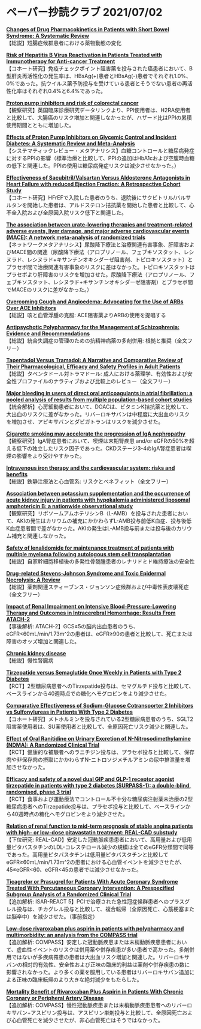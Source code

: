 # ペーパー抄読クラブ 2021/07/02

[**Changes of Drug Pharmacokinetics in Patients with Short Bowel Syndrome: A Systematic Review**](https://pubmed.ncbi.nlm.nih.gov/34196913/)  
【総説】短腸症候群患者における薬物動態の変化

[**Risk of Hepatitis B Virus Reactivation in Patients Treated with Immunotherapy for Anti-cancer Treatment**](https://pubmed.ncbi.nlm.nih.gov/34182151/)  
【コホート研究】免疫チェックポイント阻害薬を投与された癌患者において、B型肝炎再活性化の発生率は、HBsAg(+)患者とHBsAg(-)患者でそれぞれ1.0%、0%であった。抗ウイルス薬予防投与を受けている患者とそうでない患者の再活性化率はそれぞれ0.4%と6.4%であった。

[**Proton pump inhibitors and risk of colorectal cancer**](https://pubmed.ncbi.nlm.nih.gov/34210775/)  
【観察研究】英国臨床診療研究データリンクより、PPI使用者は、H2RA使用者と比較して、大腸癌のリスク増加と関連しなかったが、ハザード比はPPIの累積使用期間とともに増加した。

[**Effects of Proton Pump Inhibitors on Glycemic Control and Incident Diabetes: A Systematic Review and Meta-Analysis**](https://pubmed.ncbi.nlm.nih.gov/34170301/)  
【システマティックレビュー・メタアナリシス】血糖コントロールと糖尿病発症に対するPPIの影響（標準治療と比較して、PPIの追加はHbA1cおよび空腹時血糖の低下と関連した。PPIの使用は糖尿病発症リスクは減少させなかった。）

[**Effectiveness of Sacubitril/Valsartan Versus Aldosterone Antagonists in Heart Failure with reduced Ejection Fraction: A Retrospective Cohort Study**](https://pubmed.ncbi.nlm.nih.gov/34170559/)  
【コホート研究】HFrEFで入院した患者のうち、退院後にサクビトリル/バルサルタンを開始した患者は、アルドステロン拮抗薬を開始した患者と比較して、心不全入院および全原因入院リスク低下と関連した。

[**The association between urate-lowering therapies and treatment-related adverse events, liver damage, and major adverse cardiovascular events (MACE): A network meta-analysis of randomized trials**](https://pubmed.ncbi.nlm.nih.gov/34170566/)  
【ネットワークメタアナリシス】尿酸降下療法と治療関連有害事象、肝障害およびMACE間の関連（尿酸降下療法（アロプリノール、フェブキソスタット、レシヌラド、レシヌラド+キサンチンオキシダーゼ阻害剤、トピロキソスタット）とプラセボ間で治療関連有害事象のリスクに差はなかった。トピロキソスタットはプラセボより肝障害のリスクを増加させた。尿酸降下療法（アロプリノール、フェブキソスタット、レシヌラド+キサンチンオキシダーゼ阻害剤）とプラセボ間でMACEのリスクに差がなかった。）

[**Overcoming Cough and Angioedema: Advocating for the Use of ARBs Over ACE Inhibitors**](https://pubmed.ncbi.nlm.nih.gov/34192890/)  
【総説】咳と血管浮腫の克服: ACE阻害薬よりARBの使用を提唱する

[**Antipsychotic Polypharmacy for the Management of Schizophrenia: Evidence and Recommendations**](https://pubmed.ncbi.nlm.nih.gov/34196945/)  
【総説】統合失調症の管理のための抗精神病薬の多剤併用: 根拠と推奨（全文フリー）

[**Tapentadol Versus Tramadol: A Narrative and Comparative Review of Their Pharmacological, Efficacy and Safety Profiles in Adult Patients**](https://pubmed.ncbi.nlm.nih.gov/34196947/)  
【総説】タペンタドール対トラマドール: 成人における薬理学、有効性および安全性プロファイルのナラティブおよび比較上のレビュー（全文フリー）

[**Major bleeding in users of direct oral anticoagulants in atrial fibrillation: a pooled analysis of results from multiple population-based cohort studies**](https://pubmed.ncbi.nlm.nih.gov/34173286/)  
【統合解析】心房細動患者において、DOACは、ビタミンK拮抗薬と比較して、大出血のリスクに差がなかった。リバーロキサバンは中程度に大出血のリスクを増加させ、アピキサバンとダビガトランはリスクを減少させた。

[**Cigarette smoking may accelerate the progression of IgA nephropathy**](https://pubmed.ncbi.nlm.nih.gov/34187402/)  
【観察研究】IgA腎症患者において、喫煙は末期腎疾患 and/or eGFRの50%を超える低下の独立したリスク因子であった。CKDステージ3-4のIgA腎症患者は喫煙の影響をより受けやすかった。

[**Intravenous iron therapy and the cardiovascular system: risks and benefits**](https://pubmed.ncbi.nlm.nih.gov/34188903/)  
【総説】鉄静注療法と心血管系: リスクとベネフィット（全文フリー）

[**Association between potassium supplementation and the occurrence of acute kidney injury in patients with hypokalemia administered liposomal amphotericin B: a nationwide observational study**](https://pubmed.ncbi.nlm.nih.gov/34193064/)  
【観察研究】リポソームアムホテリシンB（L-AMB）を投与された患者において、AKIの発生はカリウムの補充にかかわらずL-AMB投与前低K血症、投与後低K血症患者間で差がなかった。AKIの発生はL-AMB投与前または投与後のカリウム補充と関連しなかった。

[**Safety of lenalidomide for maintenance treatment of patients with multiple myeloma following autologous stem cell transplantation**](https://pubmed.ncbi.nlm.nih.gov/34184970/)  
【総説】自家幹細胞移植後の多発性骨髄腫患者のレナリドミド維持療法の安全性

[**Drug-related Stevens-Johnson Syndrome and Toxic Epidermal Necrolysis: A Review**](https://pubmed.ncbi.nlm.nih.gov/34177178/)  
【総説】薬剤関連スティーブンス・ジョンソン症候群および中毒性表皮壊死症（全文フリー）

[**Impact of Renal Impairment on Intensive Blood-Pressure-Lowering Therapy and Outcomes in Intracerebral Hemorrhage: Results From ATACH-2**](https://pubmed.ncbi.nlm.nih.gov/34210824/)  
【事後解析: ATACH-2】GCS≥5の脳内出血患者のうち、eGFR<60mL/min/1.73m^2の患者は、eGFR≥90の患者と比較して、死亡または障害のオッズ増加と関連した。

[**Chronic kidney disease**](https://pubmed.ncbi.nlm.nih.gov/34175022/)  
【総説】慢性腎臓病

[**Tirzepatide versus Semaglutide Once Weekly in Patients with Type 2 Diabetes**](https://pubmed.ncbi.nlm.nih.gov/34170647/)  
【RCT】2型糖尿病患者へのTirzepatide投与は、セマグルチド投与と比較して、ベースラインから40週時点での糖化ヘモグロビンをより減少させた。

[**Comparative Effectiveness of Sodium-Glucose Cotransporter 2 Inhibitors vs Sulfonylureas in Patients With Type 2 Diabetes**](https://pubmed.ncbi.nlm.nih.gov/34180939/)  
【コホート研究】メトホルミンを投与されている2型糖尿病患者のうち、SGLT2阻害薬使用者は、SU薬使用者と比較して、全原因死亡リスク減少と関連した。

[**Effect of Oral Ranitidine on Urinary Excretion of N-Nitrosodimethylamine (NDMA): A Randomized Clinical Trial**](https://pubmed.ncbi.nlm.nih.gov/34180947/)  
【RCT】健康的な被験者へのラニチジン投与は、プラセボ投与と比較して、保存肉や非保存肉の摂取にかかわらずN-ニトロソジメチルアミンの尿中排泄量を増加させなかった。

[**Efficacy and safety of a novel dual GIP and GLP-1 receptor agonist tirzepatide in patients with type 2 diabetes (SURPASS-1): a double-blind, randomised, phase 3 trial**](https://pubmed.ncbi.nlm.nih.gov/34186022/)  
【RCT】食事および運動療法でコントロール不十分な糖尿病注射薬未治療の2型糖尿病患者へのTirzepatide投与は、プラセボ投与と比較して、ベースラインから40週時点の糖化ヘモグロビンをより減少させた。

[**Relation of renal function to mid-term prognosis of stable angina patients with high- or low-dose pitavastatin treatment: REAL-CAD substudy**](https://pubmed.ncbi.nlm.nih.gov/34174217/)  
【下位研究: REAL-CAD】安定した冠動脈疾患患者において、高用量および低用量ピタバスタチンのLDL-コレステロール減少の規模は全てのeGFR分類間で同等であった。高用量ピタバスタチンは低用量ピタバスタチンと比較してeGFR≥60mL/min/1.73m^2の患者における心血管イベントを減少させたが、45≤eGFR<60、eGFR<45の患者では減少させなかった。

[**Ticagrelor or Prasugrel for Patients With Acute Coronary Syndrome Treated With Percutaneous Coronary Intervention: A Prespecified Subgroup Analysis of a Randomized Clinical Trial**](https://pubmed.ncbi.nlm.nih.gov/34190967/)  
【追加解析: ISAR-REACT 5】PCIで治療された急性冠症候群患者へのプラスグレル投与は、チカグレル投与と比較して、複合転帰（全原因死亡、心筋梗塞または脳卒中）を減少させた。（事前指定）

[**Low-dose rivaroxaban plus aspirin in patients with polypharmacy and multimorbidity: an analysis from the COMPASS trial**](https://pubmed.ncbi.nlm.nih.gov/34191011/)  
【追加解析: COMPASS】安定した冠動脈疾患または末梢動脈疾患患者において、虚血性イベントのリスクは併用薬や併存疾患が多い患者で高かった。多剤併用ではないが多疾病罹患の患者は大出血リスク増加と関連した。リバーロキサバンの相対的有効性、安全性および正味の臨床的利益は薬剤や併存疾患の数に影響されなかった。より多くの薬を服用している患者はリバーロキサバン追加による正味の臨床転帰のより大きな絶対減少をもたらした。

[**Mortality Benefit of Rivaroxaban Plus Aspirin in Patients With Chronic Coronary or Peripheral Artery Disease**](https://pubmed.ncbi.nlm.nih.gov/34210409/)  
【追加解析: COMPASS】慢性冠動脈疾患または末梢動脈疾患患者へのリバーロキサバン+アスピリン投与は、アスピリン単剤投与と比較して、全原因死亡および心血管死亡を減少させたが、非心血管死亡はそうではなかった。